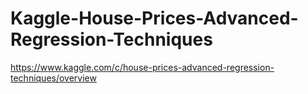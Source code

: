 # Kaggle-House-Prices-Advanced-Regression-Techniques
https://www.kaggle.com/c/house-prices-advanced-regression-techniques/overview
